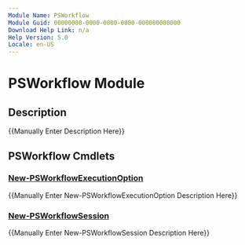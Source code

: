 ```yaml
---
Module Name: PSWorkflow
Module Guid: 00000000-0000-0000-0000-000000000000
Download Help Link: n/a
Help Version: 5.0
Locale: en-US
---
```


# PSWorkflow Module
## Description
{{Manually Enter Description Here}}

## PSWorkflow Cmdlets
### [New-PSWorkflowExecutionOption](New-PSWorkflowExecutionOption.md)
{{Manually Enter New-PSWorkflowExecutionOption Description Here}}

### [New-PSWorkflowSession](New-PSWorkflowSession.md)
{{Manually Enter New-PSWorkflowSession Description Here}}

